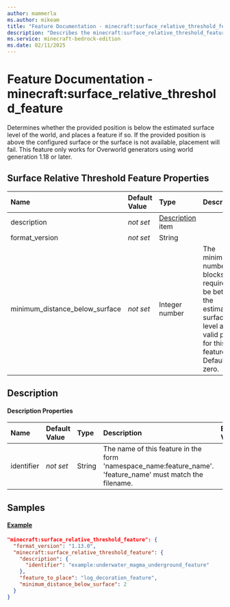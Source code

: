 ```yaml
---
author: mammerla
ms.author: mikeam
title: "Feature Documentation - minecraft:surface_relative_threshold_feature"
description: "Describes the minecraft:surface_relative_threshold_feature feature type"
ms.service: minecraft-bedrock-edition
ms.date: 02/11/2025 
---
```


# Feature Documentation - minecraft:surface_relative_threshold_feature

Determines whether the provided position is below the estimated surface level of the world, and places a feature if so. If the provided position is above the configured surface or the surface is not available, placement will fail. This feature only works for Overworld generators using world generation 1.18 or later.


## Surface Relative Threshold Feature Properties

|Name       |Default Value |Type |Description |Example Values |
|:----------|:-------------|:----|:-----------|:------------- |
| description | *not set* | [Description](#description) item |  |  | 
| format_version | *not set* | String |  |  | 
| minimum_distance_below_surface | *not set* | Integer number | The minimum number of blocks required to be between the estimated surface level and a valid place for this feature. Defaults to zero. |  | 

## Description

#### Description Properties

|Name       |Default Value |Type |Description |Example Values |
|:----------|:-------------|:----|:-----------|:------------- |
| identifier | *not set* | String | The name of this feature in the form 'namespace_name:feature_name'. 'feature_name' must match the filename. |  | 

## Samples

#### [Example](example)


```json
"minecraft:surface_relative_threshold_feature": {
  "format_version": "1.13.0",
  "minecraft:surface_relative_threshold_feature": {
    "description": {
      "identifier": "example:underwater_magma_underground_feature"
    },
    "feature_to_place": "log_decoration_feature",
    "minimum_distance_below_surface": 2
  }
}
```
